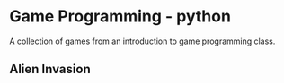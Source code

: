 # Game Programming - python
A collection of games from an introduction to game programming class.
## Alien Invasion
